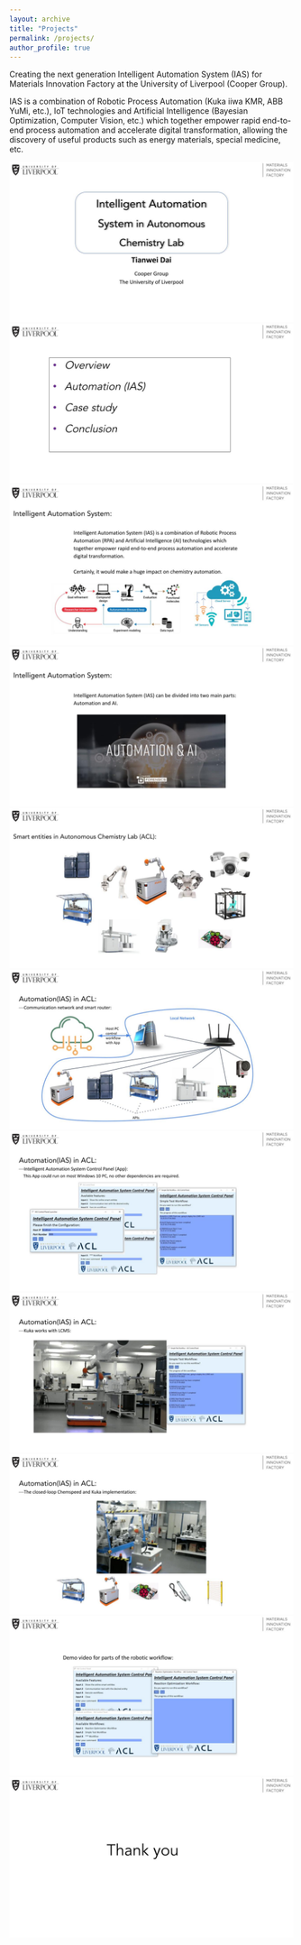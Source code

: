 ```yaml
---
layout: archive
title: "Projects"
permalink: /projects/
author_profile: true
---
```

Creating the next generation Intelligent Automation System (IAS) for Materials Innovation Factory at the University of Liverpool (Cooper Group).

IAS is a combination of Robotic Process Automation (Kuka iiwa KMR, ABB YuMi, etc.), IoT technologies and Artificial Intelligence (Bayesian Optimization, Computer Vision, etc.) which together empower rapid end-to-end process automation and accelerate digital transformation, allowing the discovery of useful products such as energy materials, special medicine, etc.

![image](/images/1.jpg)
![image](https://github.com/JT-TDai/JT-TDai.github.io/blob/master/images/2.jpg)
![image](https://github.com/JT-TDai/JT-TDai.github.io/blob/master/images/3.jpg)
![image](https://github.com/JT-TDai/JT-TDai.github.io/blob/master/images/4.jpg)
![image](https://github.com/JT-TDai/JT-TDai.github.io/blob/master/images/5.jpg)
![image](https://github.com/JT-TDai/JT-TDai.github.io/blob/master/images/6.jpg)
![image](https://github.com/JT-TDai/JT-TDai.github.io/blob/master/images/7.jpg)
![image](https://github.com/JT-TDai/JT-TDai.github.io/blob/master/images/8.jpg)
![image](https://github.com/JT-TDai/JT-TDai.github.io/blob/master/images/9.jpg)
![image](https://github.com/JT-TDai/JT-TDai.github.io/blob/master/images/10.jpg)
![image](https://github.com/JT-TDai/JT-TDai.github.io/blob/master/images/11.jpg)
